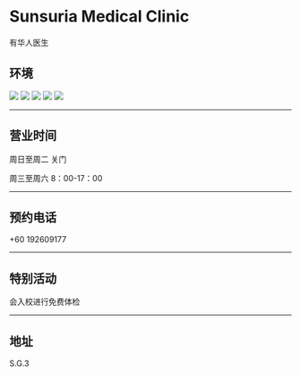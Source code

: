 # Sunsuria Medical Clinic

有华人医生

## 环境

<div class="image-slide">
<img src="https://img.xmummap.com/S_sunsuriaclinic_surd1.webp">
<img src="https://img.xmummap.com/S_sunsuriaclinic_surd2.webp">
<img src="https://img.xmummap.com/S_sunsuriaclinic_surd3.webp">
<img src="https://img.xmummap.com/S_sunsuriaclinic_surd4.webp">
<img src="https://img.xmummap.com/S_sunsuriaclinic_surd5.webp">
</div>

---

## 营业时间

周日至周二 关门

周三至周六 8：00-17：00

---

## 预约电话

+60 192609177

---

## 特别活动

会入校进行免费体检

---

## 地址

S.G.3
